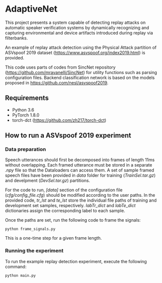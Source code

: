 # AdaptiveNet

This project presents a system capable of detecting replay attacks on automatic speaker verification systems by dynamically recognizing and capturing environmental and device artifacts introduced during replay via filterbanks.

An example of replay attack detection using the Physical Attack partition of ASVspoof 2019 dataset (https://www.asvspoof.org/index2019.html) is provided. 

This code uses parts of codes from SincNet repository (https://github.com/mravanelli/SincNet) for utility functions such as parsing configuration files. 
Backend classification network is based on the models proposed in https://github.com/nesl/asvspoof2019.

## Requirements

* Python 3.6
* PyTorch 1.8.0
* torch-dct (https://github.com/zh217/torch-dct)

## How to run a ASVspoof 2019 experiment

### Data preparation

Speech utterances should first be decomposed into frames of length 11ms without overlapping. Each framed utterance must be stored in a separate _.npy_ file so that the       Dataloaders can access them. A set of sample framed speech files have been provided in _data_ folder for training (_TrainSel.tar.gz_) and develpment (_DevSel.tar.gz_) partitions. 

For the code to run, _\[data\]_ section of the configuration file (_cfg/config_file.cfg_) should be modified according to the user paths. In the provided code, _tr_lst_ and _te_lst_ store the individual file paths of training and development set samples, respectively. _labTr_dict_ and _labTe_dict_ dictionaries assign the corresponding label to each sample.

Once the paths are set, run the following code to frame the signals:

```
python frame_signals.py
```
This is a one-time step for a given frame length.

### Running the experiment

To run the example replay detection experiment, execute the following command:

```
python main.py 
```


